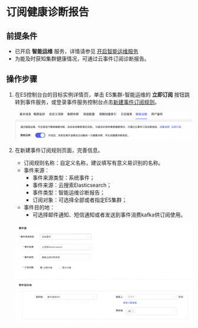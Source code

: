 # 订阅健康诊断报告
## 前提条件
- 已开启 **智能运维** 服务，详情请参见 [开启智能运维服务](../HealthCheck/Health_check_on.md)
- 为能及时获知集群健康情况，可通过云事件订阅诊断报告。
## 操作步骤
1. 在ES控制台台的目标实例详情页，单击 ES集群-智能运维的 **立即订阅** 按钮跳转到事件服务，或登录事件服务控制台点击[新建事件订阅规则](https://events-console.jdcloud.com/event/create?type=create)。

   ![image-20230213104202042](../../../../../image/Elasticsearch/HealthCheck/image-20230213104202042.png)

2. 在新建事件订阅规则页面，完善信息。

   - 订阅规则名称：自定义名称，建议填写有意义易识别的名称。
   - 事件来源：
     - 事件来源类型：系统事件；
     - 事件来源：云搜索Elasticsearch；
     - 事件类型：智能运维诊断报告；
     - 订阅对象：可选择全部或者指定ES集群；
   - 事件目的地：
     - 可选择邮件通知、短信通知或者发送到事件消费kafka供订阅使用。

   ![image-20230213105553337](../../../../../image/Elasticsearch/HealthCheck/image-20230213105553337.png)

